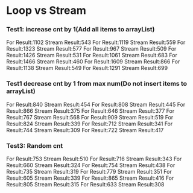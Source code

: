 # Loop vs Stream
### Test1: increase cnt by 1(Add all items to arrayList)
For Result:1102
Stream Result:543
For Result:1119
Stream Result:559
For Result:1323
Stream Result:577
For Result:967
Stream Result:509
For Result:1426
Stream Result:531
For Result:1061
Stream Result:683
For Result:1466
Stream Result:460
For Result:1609
Stream Result:866
For Result:1138
Stream Result:549
For Result:1291
Stream Result:699

### Test1 decrease cnt by 1 from max num(Do not insert items to arrayList)
For Result:840
Stream Result:454
For Result:808
Stream Result:445
For Result:866
Stream Result:375
For Result:646
Stream Result:377
For Result:767
Stream Result:568
For Result:909
Stream Result:519
For Result:824
Stream Result:339
For Result:712
Stream Result:341
For Result:744
Stream Result:309
For Result:722
Stream Result:417

### Test3: Random cnt
For Result:753
Stream Result:510
For Result:716
Stream Result:343
For Result:660
Stream Result:324
For Result:754
Stream Result:438
For Result:735
Stream Result:319
For Result:779
Stream Result:351
For Result:605
Stream Result:339
For Result:865
Stream Result:416
For Result:805
Stream Result:315
For Result:633
Stream Result:308